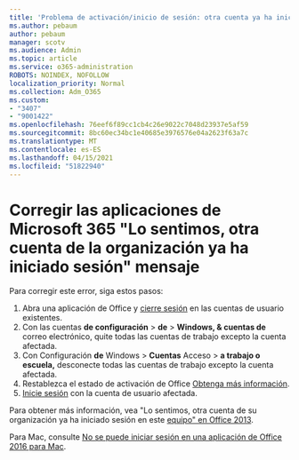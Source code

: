 ```yaml
---
title: 'Problema de activación/inicio de sesión: otra cuenta ya ha iniciado sesión'
ms.author: pebaum
author: pebaum
manager: scotv
ms.audience: Admin
ms.topic: article
ms.service: o365-administration
ROBOTS: NOINDEX, NOFOLLOW
localization_priority: Normal
ms.collection: Adm_O365
ms.custom:
- "3407"
- "9001422"
ms.openlocfilehash: 76eef6f89cc1cb4c26e9022c7048d23937e5af59
ms.sourcegitcommit: 8bc60ec34bc1e40685e3976576e04a2623f63a7c
ms.translationtype: MT
ms.contentlocale: es-ES
ms.lasthandoff: 04/15/2021
ms.locfileid: "51822940"
---
```

# <a name="fixing-the-microsoft-365-apps-sorry-another-account-from-your-organization-is-already-signed-in-message"></a>Corregir las aplicaciones de Microsoft 365 "Lo sentimos, otra cuenta de la organización ya ha iniciado sesión" mensaje

Para corregir este error, siga estos pasos:

1. Abra una aplicación de Office y [cierre sesión](https://support.office.com/article/5a20dc11-47e9-4b6f-945d-478cb6d92071) en las cuentas de usuario existentes.   
2. Con las cuentas **de configuración**  >  **de**  >  **Windows, & cuentas de** correo electrónico, quite todas las cuentas de trabajo excepto la cuenta afectada. 
3. Con Configuración **de** Windows  >  **Cuentas** Acceso  >  **a trabajo o escuela,** desconecte todas las cuentas de trabajo excepto la cuenta afectada. 
4. Restablezca el estado de activación de Office [Obtenga más información](https://docs.microsoft.com/office365/troubleshoot/activation/reset-office-365-proplus-activation-state
).
5. [Inicie sesión](https://support.office.com/article/628ea040-f265-49de-b986-be09c3ebf8a9) con la cuenta de usuario afectada. 

Para obtener más información, vea "Lo sentimos, otra cuenta de su organización ya ha iniciado sesión en este [equipo" en Office 2013](https://docs.microsoft.com/office/troubleshoot/error-messages/another-account-already-signed-in).

Para Mac, consulte [No se puede iniciar sesión en una aplicación de Office 2016 para Mac](https://docs.microsoft.com/office365/troubleshoot/authentication/sign-in-to-office-2016-for-mac-fail).